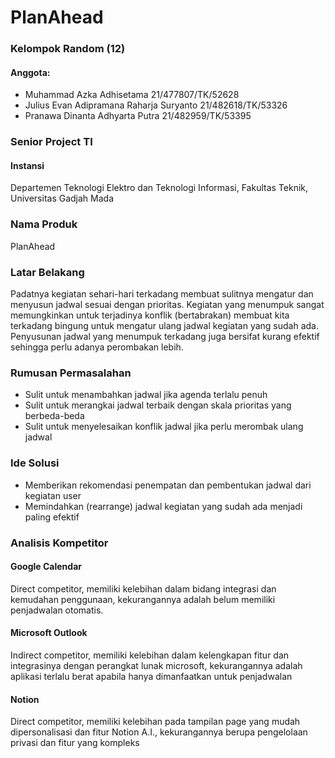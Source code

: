 # PlanAhead
### Kelompok Random (12)
#### Anggota:
* Muhammad Azka Adhisetama 21/477807/TK/52628
* Julius Evan Adipramana Raharja Suryanto 21/482618/TK/53326
* Pranawa Dinanta Adhyarta Putra 21/482959/TK/53395
### Senior Project TI
#### Instansi
Departemen Teknologi Elektro dan Teknologi Informasi, Fakultas Teknik, Universitas Gadjah Mada

### Nama Produk
PlanAhead

### Latar Belakang
Padatnya kegiatan sehari-hari terkadang membuat sulitnya mengatur dan menyusun jadwal sesuai dengan prioritas. Kegiatan yang menumpuk sangat memungkinkan untuk terjadinya konflik (bertabrakan) membuat kita terkadang bingung untuk mengatur ulang jadwal kegiatan yang sudah ada. Penyusunan jadwal yang menumpuk terkadang juga bersifat kurang efektif sehingga perlu adanya perombakan lebih.

### Rumusan Permasalahan
* Sulit untuk menambahkan jadwal jika agenda terlalu penuh
* Sulit untuk merangkai jadwal terbaik dengan skala prioritas yang berbeda-beda
* Sulit untuk menyelesaikan konflik jadwal jika perlu merombak ulang jadwal

### Ide Solusi
* Memberikan rekomendasi penempatan dan pembentukan jadwal dari kegiatan user
* Memindahkan (rearrange) jadwal kegiatan yang sudah ada menjadi paling efektif

### Analisis Kompetitor
#### Google Calendar
Direct competitor, memiliki kelebihan dalam bidang integrasi dan kemudahan penggunaan, kekurangannya adalah belum memiliki penjadwalan otomatis.
#### Microsoft Outlook
Indirect competitor, memiliki kelebihan dalam kelengkapan fitur dan integrasinya dengan perangkat lunak microsoft, kekurangannya adalah aplikasi terlalu berat apabila hanya dimanfaatkan untuk penjadwalan
#### Notion
Direct competitor, memiliki kelebihan pada tampilan page yang mudah dipersonalisasi dan fitur Notion A.I., kekurangannya berupa pengelolaan privasi dan fitur yang kompleks